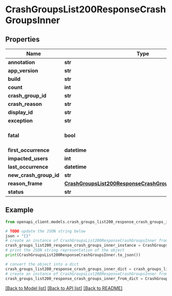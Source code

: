 # CrashGroupsList200ResponseCrashGroupsInner


## Properties

Name | Type | Description | Notes
------------ | ------------- | ------------- | -------------
**annotation** | **str** |  | 
**app_version** | **str** |  | 
**build** | **str** |  | 
**count** | **int** |  | 
**crash_group_id** | **str** |  | 
**crash_reason** | **str** |  | 
**display_id** | **str** |  | 
**exception** | **str** |  | [optional] 
**fatal** | **bool** | Crash or handled exception | 
**first_occurrence** | **datetime** |  | 
**impacted_users** | **int** |  | [optional] 
**last_occurrence** | **datetime** |  | 
**new_crash_group_id** | **str** |  | 
**reason_frame** | [**CrashGroupsList200ResponseCrashGroupsInnerReasonFrame**](CrashGroupsList200ResponseCrashGroupsInnerReasonFrame.md) |  | [optional] 
**status** | **str** |  | 

## Example

```python
from openapi_client.models.crash_groups_list200_response_crash_groups_inner import CrashGroupsList200ResponseCrashGroupsInner

# TODO update the JSON string below
json = "{}"
# create an instance of CrashGroupsList200ResponseCrashGroupsInner from a JSON string
crash_groups_list200_response_crash_groups_inner_instance = CrashGroupsList200ResponseCrashGroupsInner.from_json(json)
# print the JSON string representation of the object
print(CrashGroupsList200ResponseCrashGroupsInner.to_json())

# convert the object into a dict
crash_groups_list200_response_crash_groups_inner_dict = crash_groups_list200_response_crash_groups_inner_instance.to_dict()
# create an instance of CrashGroupsList200ResponseCrashGroupsInner from a dict
crash_groups_list200_response_crash_groups_inner_from_dict = CrashGroupsList200ResponseCrashGroupsInner.from_dict(crash_groups_list200_response_crash_groups_inner_dict)
```
[[Back to Model list]](../README.md#documentation-for-models) [[Back to API list]](../README.md#documentation-for-api-endpoints) [[Back to README]](../README.md)


